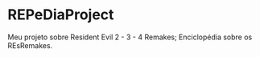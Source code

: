 # REPeDiaProject
Meu projeto sobre Resident Evil 2 - 3 - 4 Remakes;
Enciclopédia sobre os REsRemakes.